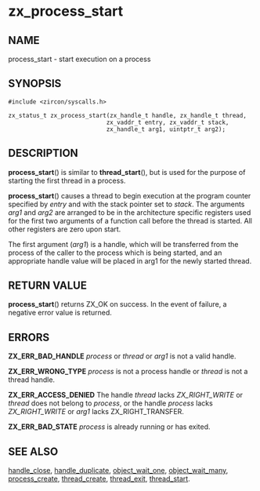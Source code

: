 # zx_process_start

## NAME

process_start - start execution on a process

## SYNOPSIS

```
#include <zircon/syscalls.h>

zx_status_t zx_process_start(zx_handle_t handle, zx_handle_t thread,
                            zx_vaddr_t entry, zx_vaddr_t stack,
                            zx_handle_t arg1, uintptr_t arg2);
```

## DESCRIPTION

**process_start**() is similar to **thread_start**(), but is used for the
purpose of starting the first thread in a process.

**process_start**() causes a thread to begin execution at the program
counter specified by *entry* and with the stack pointer set to *stack*.
The arguments *arg1* and *arg2* are arranged to be in the architecture
specific registers used for the first two arguments of a function call
before the thread is started.  All other registers are zero upon start.

The first argument (*arg1*) is a handle, which will be transferred from
the process of the caller to the process which is being started, and an
appropriate handle value will be placed in arg1 for the newly started
thread.

## RETURN VALUE

**process_start**() returns ZX_OK on success.
In the event of failure, a negative error value is returned.

## ERRORS

**ZX_ERR_BAD_HANDLE**  *process* or *thread* or *arg1* is not a valid handle.

**ZX_ERR_WRONG_TYPE**  *process* is not a process handle or *thread* is
not a thread handle.

**ZX_ERR_ACCESS_DENIED**  The handle *thread* lacks *ZX_RIGHT_WRITE* or *thread*
does not belong to *process*, or the handle *process* lacks *ZX_RIGHT_WRITE* or
*arg1* lacks ZX_RIGHT_TRANSFER.

**ZX_ERR_BAD_STATE**  *process* is already running or has exited.

## SEE ALSO

[handle_close](handle_close.md),
[handle_duplicate](handle_duplicate.md),
[object_wait_one](object_wait_one.md),
[object_wait_many](object_wait_many.md),
[process_create](process_create.md),
[thread_create](thread_create.md),
[thread_exit](thread_exit.md),
[thread_start](thread_start.md).
